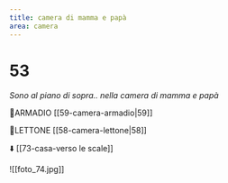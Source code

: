 ```yaml
---
title: camera di mamma e papà
area: camera
---
```

# 53
_Sono al piano di sopra.. nella camera di mamma e papà_

👀ARMADIO [[59-camera-armadio|59]]

👀LETTONE [[58-camera-lettone|58]]

⬇️ [[73-casa-verso le scale]]

![[foto_74.jpg]]
